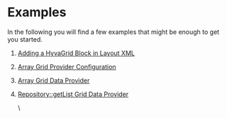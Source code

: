 # Examples

In the following you will find a few examples that might be enough to get you started.


1. [Adding a HyvaGrid Block in Layout XML](/doc/1-adding-a-hyvagrid-block-in-layout-xml-5hGsD5kLXu)
2. [Array Grid Provider Configuration](/doc/2-array-grid-provider-configuration-zhaNJw1o3Z)
3. [Array Grid Data Provider](/doc/3-array-grid-data-provider-MAFNxRVDMK)
4. [Repository::getList Grid Data Provider](/doc/4-repositorygetlist-grid-data-provider-rJKfJiKlsY)

   \


